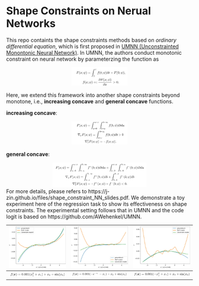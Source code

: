 # Shape Constraints on Nerual Networks

This repo containts the shape constraints methods based on *ordinary differential equation*, which is first proposed in [UMNN (Unconstrainted Monontonic Neural Network)](https://arxiv.org/abs/1908.05164). In UMNN, the authors conduct monotonic constraint on neural network by parameterzing the function as
<div align=center>
<img src="asset/umnn.png" width="30%">
</div>

Here, we extend this framework into another shape constraints beyond monotone, i.e., **increasing concave** and **general concave** functions.

**increasing concave**:
<div align=center>
<img src="asset/increase_concave.png" width="30%">
</div>

**general concave**:
<div align=center>
<img src="asset/general_concave.png" width="50%">
</div>
For more details, please refers to https://j-zin.github.io/files/shape_constraint_NN_slides.pdf. We demonstrate a toy experiment here of the regression task to show its effectiveness on shape constraints. The experimental setting follows that in UMNN and the code logit is based on https://github.com/AWehenkel/UMNN.

| <img src="asset/monotone.jpg" width="100%">  | <img src="asset/inc_concave.jpg" width="100%">      | <img src="asset/concave.jpg" width="100%">          |
| -------------------------------------------- | --------------------------------------------------- | --------------------------------------------------- |
| <img src="asset/mono_func.png" width="100%"> | <img src="asset/inc_concave_func.png" width="100%"> | <img src="asset/gen_concave_func.png" width="100%"> |

